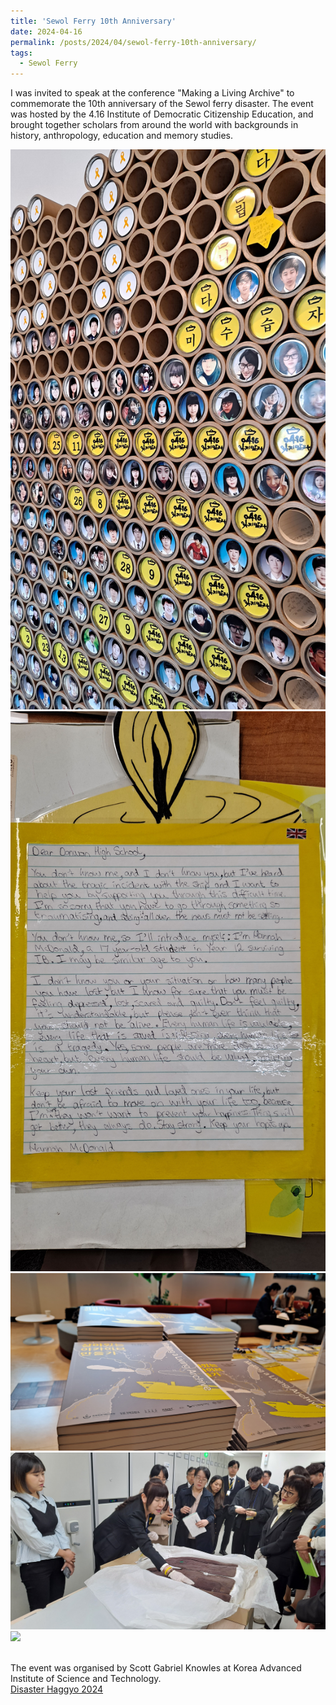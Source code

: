 ```yaml
---
title: 'Sewol Ferry 10th Anniversary'
date: 2024-04-16
permalink: /posts/2024/04/sewol-ferry-10th-anniversary/
tags:
  - Sewol Ferry
---
```


I was invited to speak at the conference "Making a Living Archive" to commemorate the 10th anniversary of the Sewol ferry disaster. The event was hosted by the 4.16 Institute of Democratic Citizenship Education, and brought together scholars from around the world with backgrounds in history, anthropology, education and memory studies. <!--more-->

<img src='/images/sewol-10th-001.jpg'><br/>
<img src='/images/sewol-10th-002.jpg'><br/>
<img src='/images/sewol-10th-003.jpg'><br/>
<img src='/images/sewol-10th-004.jpg'><br/>
<img src='/images/sewol-10th-005.jpg'><br/><br/>

The event was organised by Scott Gabriel Knowles at Korea Advanced Institute of Science and Technology. <br/>
[Disaster Haggyo 2024](https://www.disasterhaggyo.com/)